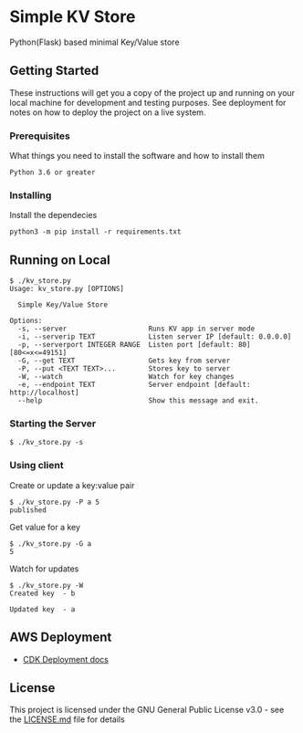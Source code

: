 # Simple KV Store

Python(Flask) based minimal Key/Value store

## Getting Started

These instructions will get you a copy of the project up and running on your local machine for development and testing purposes. See deployment for notes on how to deploy the project on a live system.

### Prerequisites

What things you need to install the software and how to install them

```
Python 3.6 or greater
```

### Installing

Install the dependecies

```
python3 -m pip install -r requirements.txt
```

## Running on Local

```
$ ./kv_store.py
Usage: kv_store.py [OPTIONS]

  Simple Key/Value Store

Options:
  -s, --server                    Runs KV app in server mode
  -i, --serverip TEXT             Listen server IP [default: 0.0.0.0]
  -p, --serverport INTEGER RANGE  Listen port [default: 80]  [80<=x<=49151]
  -G, --get TEXT                  Gets key from server
  -P, --put <TEXT TEXT>...        Stores key to server
  -W, --watch                     Watch for key changes
  -e, --endpoint TEXT             Server endpoint [default: http://localhost]
  --help                          Show this message and exit.
```

### Starting the Server


```
$ ./kv_store.py -s
```

### Using client
Create or update a key:value pair 
```
$ ./kv_store.py -P a 5
published
```
Get value for a key 
```
$ ./kv_store.py -G a
5
```

Watch for updates 
```
$ ./kv_store.py -W
Created key  - b

Updated key  - a
```

## AWS Deployment

* [CDK Deployment docs](cdk-kv) 

## License

This project is licensed under the GNU General Public License v3.0 - see the [LICENSE.md](LICENSE.md) file for details

